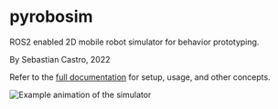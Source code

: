 # pyrobosim
ROS2 enabled 2D mobile robot simulator for behavior prototyping.

By Sebastian Castro, 2022

Refer to the [full documentation](https://pyrobosim.readthedocs.io/) for setup, usage, and other concepts.

![Example animation of the simulator](docs/source/media/pyrobosim_demo.gif)
